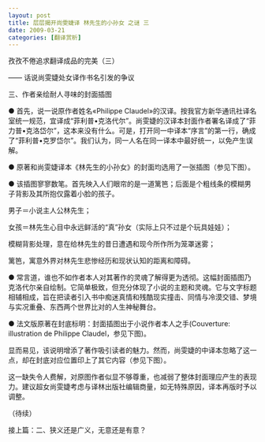 ```yaml
---
layout: post
title: 层层揭开尚雯婕译 林先生的小孙女 之谜 三
date: 2009-03-21
categories: [翻译赏析]  
---
```


孜孜不倦追求翻译成品的完美（三）

—— 话说尚雯婕处女译作书名引发的争议

三、作者亲绘耐人寻味的封面插图

● 首先，说一说原作者姓名«Philippe Claudel»的汉译。按我官方新华通讯社译名室统一规范，宜译成“菲利普•克洛代尔”。尚雯婕的汉译本封面作者署名译成了“菲力普•克洛岱尔”，这本来没有什么。可是，打开同一中译本“序言”的第一行，确成了“菲利普•克罗岱尔”。我们认为，同一人名在同一译本中最好统一，以免产生误解。

● 原著和尚雯婕译本《林先生的小孙女》的封面均选用了一张插图（参见下图）。



● 该插图寥寥数笔。首先映入人们眼帘的是一道篱笆；后面是个粗线条的模糊男子背影及其所抱仅露着小脸的孩子。

男子＝小说主人公林先生；

女孩＝林先生心目中永远鲜活的“真”孙女（实际上只不过是个玩具娃娃）；

模糊背影处理，意在给林先生的昔日遭遇和现今所作所为笼罩迷雾；

篱笆，寓意外界对林先生悲惨经历和现状认知的距离和障碍。

● 常言道，谁也不如作者本人对其著作的灵魂了解得更为透彻。这幅封面插图乃克洛代尔亲自绘制。它简单极致，但充分体现了小说的主题和灵魂。它与文字标题相辅相成，旨在把读者引入书中痴迷真情和残酷现实撞击、同情与冷漠交错、梦境与实况重叠、东西两个世界比对的人生神秘舞台。

● 法文版原著在封底标明：封面插图出于小说作者本人之手(Couverture: illustration de Philippe Claudel，参见下图)。

显而易见，该说明增添了著作吸引读者的魅力。然而，尚雯婕的中译本忽略了这一点，却在封底对应位置印上了其它内容（参见下图）。

这一缺失令人费解，对原图作者似显不够尊重，也减弱了整体封面理应产生的表现力。建议超女尚雯婕考虑与译林出版社编辑商量，如无特殊原因，译本再版时予以调整。

（待续）

接上篇：二、狭义还是广义，无意还是有意？

